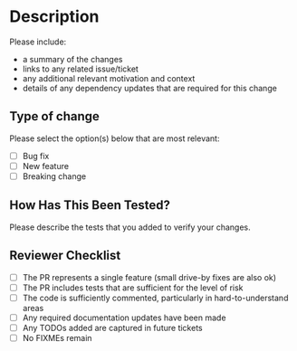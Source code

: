 # Description

Please include:

- a summary of the changes
- links to any related issue/ticket
- any additional relevant motivation and context
- details of any dependency updates that are required for this change

## Type of change

Please select the option(s) below that are most relevant:

- [ ] Bug fix
- [ ] New feature
- [ ] Breaking change

## How Has This Been Tested?

Please describe the tests that you added to verify your changes.

## Reviewer Checklist

- [ ] The PR represents a single feature (small drive-by fixes are also ok)
- [ ] The PR includes tests that are sufficient for the level of risk
- [ ] The code is sufficiently commented, particularly in hard-to-understand areas
- [ ] Any required documentation updates have been made
- [ ] Any TODOs added are captured in future tickets
- [ ] No FIXMEs remain
